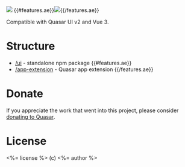 <img src="https://img.shields.io/npm/v/quasar-ui-<%= name %>.svg?label=quasar-ui-<%= name %>">
{{#features.ae}}<img src="https://img.shields.io/npm/v/quasar-app-extension-<%= name %>.svg?label=quasar-app-extension-<%= name %>">{{/features.ae}}

Compatible with Quasar UI v2 and Vue 3.

# Structure
* [/ui](ui) - standalone npm package
{{#features.ae}}
* [/app-extension](app-extension) - Quasar app extension
{{/features.ae}}

# Donate
If you appreciate the work that went into this project, please consider [donating to Quasar](https://donate.quasar.dev).

# License
<%= license %> (c) <%= author %>
